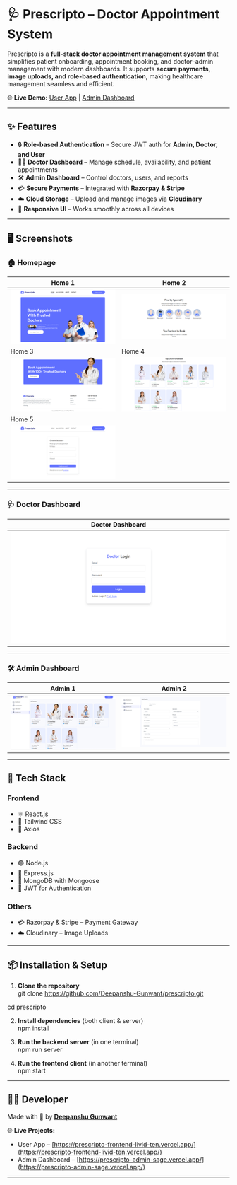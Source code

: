 # 🩺 Prescripto – Doctor Appointment System  

Prescripto is a **full-stack doctor appointment management system** that simplifies patient onboarding, appointment booking, and doctor–admin management with modern dashboards. It supports **secure payments, image uploads, and role-based authentication**, making healthcare management seamless and efficient.  

🌐 **Live Demo:** [User App](https://prescripto-frontend-livid-ten.vercel.app/) | [Admin Dashboard](https://prescripto-admin-sage.vercel.app/)  

---

## ✨ Features  

- 🔒 **Role-based Authentication** – Secure JWT auth for **Admin, Doctor, and User**  
- 👨‍⚕️ **Doctor Dashboard** – Manage schedule, availability, and patient appointments  
- 🛠️ **Admin Dashboard** – Control doctors, users, and reports  
- 💳 **Secure Payments** – Integrated with **Razorpay & Stripe**  
- ☁️ **Cloud Storage** – Upload and manage images via **Cloudinary**  
- 📱 **Responsive UI** – Works smoothly across all devices  

---

## 🖥️ Screenshots  

### 🏠 Homepage  
| Home 1 | Home 2 |
|--------|--------|
| ![Homepage 1](./screenshots/homepage_1.png) | ![Homepage 2](./screenshots/homepage_2.png) |  
| Home 3 | Home 4 |  
| ![Homepage 3](./screenshots/homepage_3.png) | ![Homepage 4](./screenshots/homepage_4.png) |  
| Home 5 |  
| ![Homepage 5](./screenshots/homepage_5.png) |  

---

### 🩺 Doctor Dashboard  
| Doctor Dashboard |
|------------------|
| ![Doctor Dashboard](./screenshots/doctor-dashboard.png) |  

---

### 🛠️ Admin Dashboard  
| Admin 1 | Admin 2 |
|---------|---------|
| ![Admin Dashboard 1](./screenshots/admin-dashboard_1.png) | ![Admin Dashboard 2](./screenshots/admin-dashboard_2.png) |  

---

## 🚀 Tech Stack  

### **Frontend**  
- ⚛️ React.js  
- 🎨 Tailwind CSS  
- 🔗 Axios  

### **Backend**  
- 🟢 Node.js  
- 🚀 Express.js  
- 🍃 MongoDB with Mongoose  
- 🔑 JWT for Authentication  

### **Others**  
- 💳 Razorpay & Stripe – Payment Gateway  
- ☁️ Cloudinary – Image Uploads  

---

## 📦 Installation & Setup  

1. **Clone the repository**  
git clone https://github.com/Deepanshu-Gunwant/prescripto.git

cd prescripto

2. **Install dependencies** (both client & server)  
npm install

3. **Run the backend server** (in one terminal)  
npm run server

4. **Run the frontend client** (in another terminal)  
npm start

---

## 👨‍💻 Developer  

Made with 💙 by **[Deepanshu Gunwant](https://github.com/Deepanshu-Gunwant)**  

🌐 **Live Projects:**  
- User App – [https://prescripto-frontend-livid-ten.vercel.app/](https://prescripto-frontend-livid-ten.vercel.app/)  
- Admin Dashboard – [https://prescripto-admin-sage.vercel.app/](https://prescripto-admin-sage.vercel.app/)  

---

